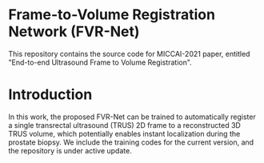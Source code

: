 # Frame-to-Volume Registration Network (FVR-Net)
This repository contains the source code for MICCAI-2021 paper, entitled "End-to-end Ultrasound Frame to Volume Registration". 

# Introduction
In this work, the proposed FVR-Net can be trained to automatically register a single transrectal ultrasound (TRUS) 2D frame to a reconstructed 3D TRUS volume, which potentially enables instant localization during the prostate biopsy. We include the training codes for the current version, and the repository is under active update.
